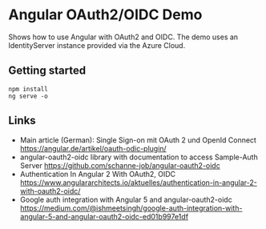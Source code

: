 # Angular OAuth2/OIDC Demo

Shows how to use Angular with OAuth2 and OIDC. The demo uses an IdentityServer instance provided via the Azure Cloud.

## Getting started

```
npm install
ng serve -o
```

## Links

* Main article (German): Single Sign-on mit OAuth 2 und OpenId Connect 
  https://angular.de/artikel/oauth-odic-plugin/
* angular-oauth2-oidc library with documentation to access Sample-Auth Server
  https://github.com/schanne-job/angular-oauth2-oidc
* Authentication In Angular 2 With OAuth2, OIDC
  https://www.angulararchitects.io/aktuelles/authentication-in-angular-2-with-oauth2-oidc/
* Google auth integration with Angular 5 and angular-oauth2-oidc
  https://medium.com/@ishmeetsingh/google-auth-integration-with-angular-5-and-angular-oauth2-oidc-ed01b997e1df